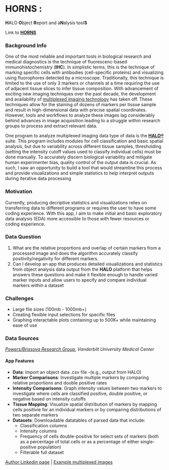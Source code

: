 # **HORNS** : 
**H**ALO **O**bject **R**eport and a**N**alysis tool**S**

Link to [**HORNS**][horns]

### **Background Info**
One of the most reliable and important tools in biological research and medical diagnostics is the technique of fluorescenc-based immunohistochemistry (**IHC**). In simplistic terms, this is the technique of marking specific cells with antibodies (cell-specific proteins) and visualizing using fluorophores detected by a microscope. Traditionally, this technique is limited to the use of only 3 markers or channels at a time requiring the use of adjacent tissue slices to infer tissue composition. With advancement of exciting new imaging techniques over the past decade, the development and availability of [multiplexed imaging technology][multi] has taken off. These techniques allow for the staining of dozens of markers per tissue sample and result in high-dimensional data with precise spatial coordinates. However, tools and workflows to analyze these images lag considerably behind advances in image acquisition leading to a struggle within research groups to process and extract relevant data.

One program to analyze multiplexed imaging data type of data is the [**HALO®**][indica] suite. This program includes modules for cell classification and basic spatial analysis, but due to variability across different tissue samples, thresholding (setting the intensity cutoff values used to classify individual cells) must be done manually. To accurately discern biological variability and mitigate human experimenter bias, quality control of the output data is crucial. As such, I saw an opportunity to build a tool that would streamline this process and provide visualizations and simple statistics to help interpret outputs during iterative data processing 

### **Motivation**
Currently, producing decriptive statistics and visualizations relies on transferring data to different programs or requires the user to have some coding experience. With this app, I aim to make initial and basic exploratory data analysis (EDA) more accessible to those with fewer resources or coding experience.

### **Data Question**
1. What are the relative proportions and overlap of certain markers from a processed image and does the algorithm accurately classify positivity/negativity for different markers.
2. Can I develop an app that produces detailed visualizations and statistics from object analysis data output from the **HALO** platform that helps answers these questions and make it flexible enough to handle varied marker inputs and allow users to specify and compare individual markers within a dataset

### **Challenges**
- Large file sizes (100mb - 1000mb+)
- Creating flexible input selections for specific files
- Graphing interactable plots containing up to 500K+ while maintaining ease of use

### **Data Sources**
*[Powers/Brissova Research Group][p&b], Vanderbilt University Medical Center*

#### **App Features**
- **Data**: Import an object data .csv file -(e.g., output from HALO)
- **Marker Comparisons**: Investigate multiple markers by comparing relative proportions and double positive rates
- **Intensity Comparisons**: Graph intensity values between two markers to investigate where cells are classified positive, double positive, or negative based on intensity cutoffs
- **Tissue Mapping**: Visualize spatial distribution of markers by mapping cells positivie for an individual markers or by comparing distributions of two separate markers
- **Datasets**: Downloadable datatables of parsed data that include:
    - Classification columns 
    - Intensity columns
    - Frequency of cells double-positive for select sets of markers (both as a percentage of total cells or as a percentage of either single-positive population)
    - Filterable full dataset

[Author Linkedin page][li] | [Example multiplexed images][panc]

[li]: <https://www.linkedin.com/in/conrad-reihsmann/>
[horns]: <http://creihsmann.shinyapps.io/HORNS>
[multi]: <https://doi.org/10.1038/s41592-021-01316-y>
[indica]: <https://indicalab.com/halo>
[p&b]: <https://www.powersbrissovaresearch.org/>
[panc]: <https://pancreatlas.org/>